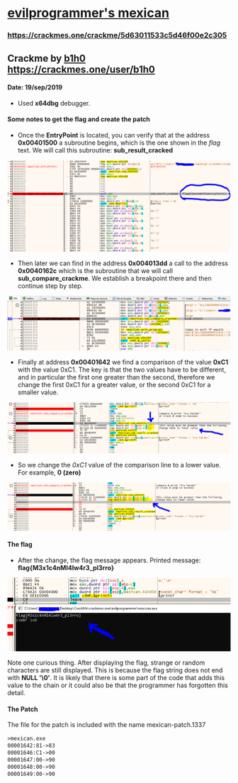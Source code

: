 # [evilprogrammer's mexican](https://crackmes.one/crackme/5d63011533c5d46f00e2c305)
### https://crackmes.one/crackme/5d63011533c5d46f00e2c305

## Crackme by [b1h0](https://crackmes.one/user/b1h0) https://crackmes.one/user/b1h0
#### Date: 19/sep/2019 

- Used **x64dbg** debugger.  

#### Some notes to get the flag and create the patch

- Once the **EntryPoint** is located, you can verify that at the address **0x00401500** a subroutine begins, which is the one shown in the *flag* text. We will call this subroutine: **sub_result_cracked**

![mexican_01](mexican_01.PNG "sub_result_cracked")

- Then later we can find in the address **0x004013dd** a call to the address **0x0040162c** which is the subroutine that we will call **sub_compare_crackme**. We establish a breakpoint there and then continue step by step.

![sub_compare](mexican_02.png)

- Finally at address **0x00401642** we find a comparison of the value **0xC1** with the value 0xC1. The key is that the two values have to be different, and in particular the first one greater than the second, therefore we change the first 0xC1 for a greater value, or the second 0xC1 for a smaller value.

![the_key](mexican_03.png)

- So we change the *0xC1* value of the comparison line to a lower value. For example, **0 (zero)**

![patch](mexican_03_patch.png "patch" )

#### The flag

- After the change, the flag message appears. Printed message: **flag{M3x1c4nMl4lw4r3_pl3rro}**

![flag](mexican_flag.png "flag{M3x1c4nMl4lw4r3_pl3rro}")

Note one curious thing. After displaying the flag, strange or random characters are still displayed. This is because the flag string does not end with **NULL '\0'**. It is likely that there is some part of the code that adds this value to the chain or it could also be that the programmer has forgotten this detail.

#### The Patch

The file for the patch is included with the name mexican-patch.1337

	>mexican.exe
	00001642:81->83
	00001646:C1->00
	00001647:00->90
	00001648:00->90
	00001649:00->90


